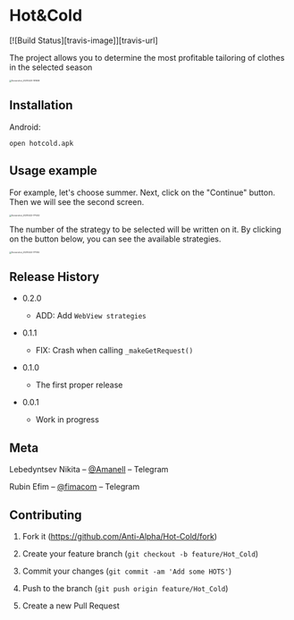 # Hot&Cold

[![Build Status][travis-image]][travis-url]

The project allows you to determine the most profitable tailoring of clothes in the selected season

<img src="/Users/nikitalebedintsev/Downloads/Screenshot_20210420-181839.jpg" alt="Screenshot_20210420-181839" style="zoom: 25%;" />

## Installation

Android:

```open hotcold.apk```

## Usage example

For example, let's choose summer. Next, click on the "Continue" button. Then we will see the second screen.

<img src="/Users/nikitalebedintsev/Downloads/Screenshot_20210422-171402.jpg" alt="Screenshot_20210422-171402" style="zoom:25%;" />

The number of the strategy to be selected will be written on it. By clicking on the button below, you can see the available strategies.

<img src="/Users/nikitalebedintsev/Downloads/Screenshot_20210422-171746.jpg" alt="Screenshot_20210422-171746" style="zoom:25%;" />

## Release History

* 0.2.0
  * ADD: Add `WebView strategies`

* 0.1.1
  * FIX: Crash when calling `_makeGetRequest()` 

* 0.1.0
  * The first proper release

* 0.0.1
  * Work in progress

## Meta

Lebedyntsev Nikita – [@Amanell](https://t.me/Amanell) – Telegram

Rubin Efim – [@fimacom](https://t.me/fimacom) – Telegram

## Contributing

1. Fork it (<https://github.com/Anti-Alpha/Hot-Cold/fork>)

2. Create your feature branch (`git checkout -b feature/Hot_Cold`)

3. Commit your changes (`git commit -am 'Add some HOTS'`)

4. Push to the branch (`git push origin feature/Hot_Cold`)

5. Create a new Pull Request



